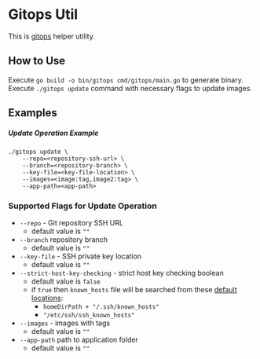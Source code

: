 # Gitops Util

This is [gitops](https://www.gitops.tech/) helper utility.

## How to Use

Execute ```go build -o bin/gitops cmd/gitops/main.go``` to generate binary.
Execute ```./gitops update``` command with necessary flags to update images.

## Examples

##### Update Operation Example

```
./gitops update \
    --repo=<repository-ssh-url> \
    --branch=<repository-branch> \
    --key-file=<key-file-location> \
    --images=<image:tag,image2:tag> \ 
    --app-path=<app-path>
```

### Supported Flags for Update Operation

* ```--repo``` - Git repository SSH URL
    * default value is ```""```
* ```--branch``` repository branch
    * default value is ```""```
* ```--key-file``` - SSH private key location
    * default value is ```""```
* ```--strict-host-key-checking``` - strict host key checking boolean
    * default value is ```false```
    * if ```true``` then ```known_hosts``` file will be searched from these [default locations](https://github.com/src-d/go-git/blob/master/plumbing/transport/ssh/auth_method.go#L273):
        * ```homeDirPath + "/.ssh/known_hosts"```
        * ```"/etc/ssh/ssh_known_hosts"```
* ```--images``` - images with tags
    * default value is ```""```
* ```--app-path``` path to application folder
    * default value is ```""```